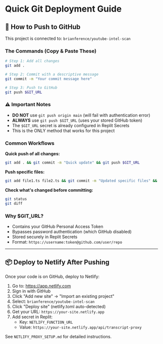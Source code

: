# Quick Git Deployment Guide

## 🚀 How to Push to GitHub

This project is connected to: `brianference/youtube-intel-scan`

### The Commands (Copy & Paste These)

```bash
# Step 1: Add all changes
git add .

# Step 2: Commit with a descriptive message
git commit -m "Your commit message here"

# Step 3: Push to GitHub
git push $GIT_URL
```

### ⚠️ Important Notes

- **DO NOT** use `git push origin main` (will fail with authentication error)
- **ALWAYS** use `git push $GIT_URL` (uses your stored GitHub token)
- The `$GIT_URL` secret is already configured in Replit Secrets
- This is the ONLY method that works for this project

### Common Workflows

**Quick push of all changes:**
```bash
git add . && git commit -m "Quick update" && git push $GIT_URL
```

**Push specific files:**
```bash
git add file1.ts file2.ts && git commit -m "Updated specific files" && git push $GIT_URL
```

**Check what's changed before committing:**
```bash
git status
git diff
```

### Why $GIT_URL?

- Contains your GitHub Personal Access Token
- Bypasses password authentication (which GitHub disabled)
- Stored securely in Replit Secrets
- Format: `https://username:token@github.com/user/repo`

---

## 📦 Deploy to Netlify After Pushing

Once your code is on GitHub, deploy to Netlify:

1. Go to: https://app.netlify.com
2. Sign in with GitHub
3. Click "Add new site" → "Import an existing project"
4. Select: `brianference/youtube-intel-scan`
5. Click "Deploy site" (netlify.toml auto-detected)
6. Get your URL: `https://your-site.netlify.app`
7. Add secret in Replit:
   - Key: `NETLIFY_FUNCTION_URL`
   - Value: `https://your-site.netlify.app/api/transcript-proxy`

See `NETLIFY_PROXY_SETUP.md` for detailed instructions.
